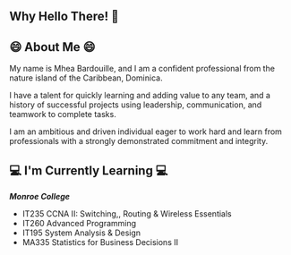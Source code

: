<h2> Why Hello There! 👋  </h2>

<h2> 😄  About Me 😄</h2>

My name is Mhea Bardouille, and I am a confident professional from the nature island of the Caribbean, Dominica.

I have a talent for quickly learning and adding value to any team, and a history of successful projects using leadership, communication, and teamwork to complete tasks.

I am an ambitious and driven individual eager to work hard and learn from professionals with a strongly demonstrated commitment and integrity.

<h2> 💻 I'm Currently Learning  💻 </h2>

<b>  <i> Monroe College </i> </b>
- IT235 CCNA II: Switching,, Routing & Wireless Essentials
- IT260 Advanced Programming
- IT195 System Analysis & Design
- MA335 Statistics for Business Decisions II
